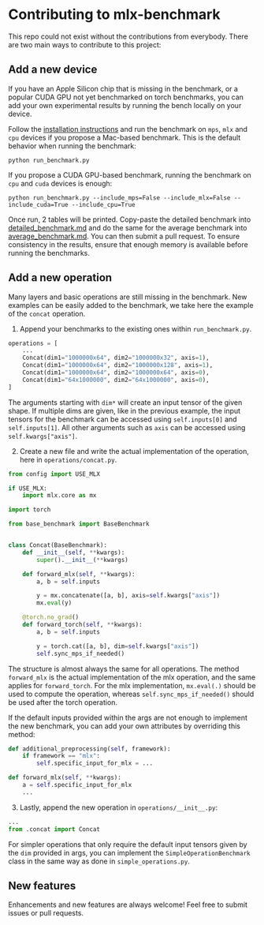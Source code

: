 # Contributing to mlx-benchmark

This repo could not exist without the contributions from everybody. There are two main ways to contribute to this project:

## Add a new device
If you have an Apple Silicon chip that is missing in the benchmark, or a popular CUDA GPU not yet benchmarked on torch benchmarks, you can add your own experimental results by running the bench locally on your device.

Follow the [installation instructions](README.md#installation) and run the benchmark on `mps`, `mlx` and `cpu` devices if you propose a Mac-based benchmark. This is the default behavior when running the benchmark:

```shell
python run_benchmark.py
```

If you propose a CUDA GPU-based benchmark, running the benchmark on `cpu` and `cuda` devices is enough:

```shell
python run_benchmark.py --include_mps=False --include_mlx=False --include_cuda=True --include_cpu=True
```

Once run, 2 tables will be printed. Copy-paste the detailed benchmark into [detailed_benchmark.md](benchmarks/detailed_benchmark.md) and do the same for the average benchmark into [average_benchmark.md](benchmarks/average_benchmark.md). You can then submit a pull request. To ensure consistency in the results, ensure that enough memory is available before running the benchmarks.

## Add a new operation

Many layers and basic operations are still missing in the benchmark. New examples can be easily added to the benchmark, we take here the example of the `concat` operation.

1. Append your benchmarks to the existing ones within `run_benchmark.py`.

```python
operations = [
    ...
    Concat(dim1="1000000x64", dim2="1000000x32", axis=1),
    Concat(dim1="1000000x64", dim2="1000000x128", axis=1),
    Concat(dim1="1000000x64", dim2="1000000x64", axis=0),
    Concat(dim1="64x1000000", dim2="64x1000000", axis=0),
]
```
The arguments starting with `dim*` will create an input tensor of the given shape. If multiple dims are given, like in the previous example, the input tensors for the benchmark can be accessed using `self.inputs[0]` and `self.inputs[1]`. All other arguments such as `axis` can be accessed using `self.kwargs["axis"]`.

2. Create a new file and write the actual implementation of the operation, here in `operations/concat.py`.

```python
from config import USE_MLX

if USE_MLX:
    import mlx.core as mx

import torch

from base_benchmark import BaseBenchmark


class Concat(BaseBenchmark):
    def __init__(self, **kwargs):
        super().__init__(**kwargs)

    def forward_mlx(self, **kwargs):
        a, b = self.inputs

        y = mx.concatenate([a, b], axis=self.kwargs["axis"])
        mx.eval(y)

    @torch.no_grad()
    def forward_torch(self, **kwargs):
        a, b = self.inputs

        y = torch.cat([a, b], dim=self.kwargs["axis"])
        self.sync_mps_if_needed()
```

The structure is almost always the same for all operations. The method `forward_mlx` is the actual implementation of the mlx operation, and the same applies for `forward_torch`. For the mlx implementation, `mx.eval(.)` should be used to compute the operation, whereas `self.sync_mps_if_needed()` should be used after the torch operation.

If the default inputs provided within the args are not enough to implement the new benchmark, you can add your own attributes by overriding this method:

```python
def additional_preprocessing(self, framework):
    if framework == "mlx":
        self.specific_input_for_mlx = ...

def forward_mlx(self, **kwargs):
    a = self.specific_input_for_mlx
    ...
```

3. Lastly, append the new operation in `operations/__init__.py`:

```python
...
from .concat import Concat
```

For simpler operations that only require the default input tensors given by the `dim` provided in args, you can implement the `SimpleOperationBenchmark` class in the same way as done in `simple_operations.py`.

## New features

Enhancements and new features are always welcome! Feel free to submit issues or pull requests.
